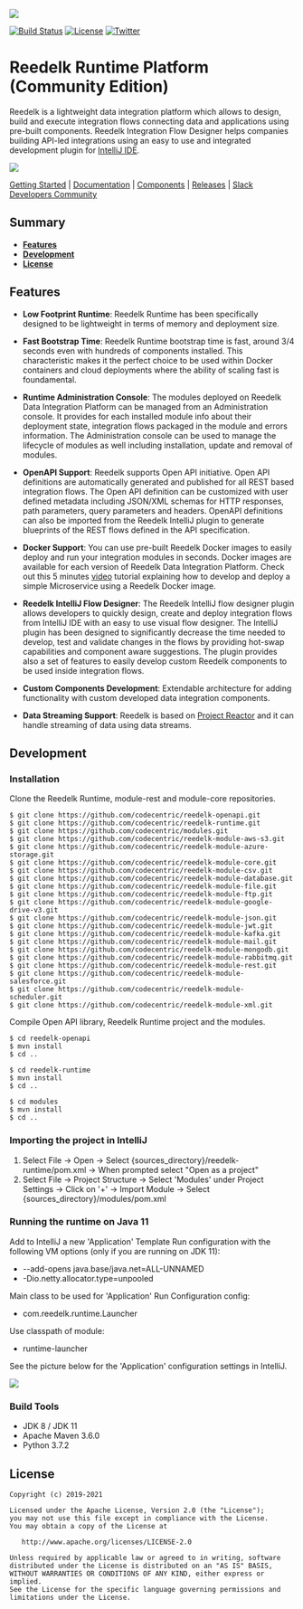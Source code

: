 [![][reedelk-logo]][reedelk-url]

[![Build Status](https://github.com/codecentric/reedelk-runtime/workflows/github/badge.svg)](https://github.com/codecentric/reedelk-runtime/actions)
[![License](https://img.shields.io/badge/License-Apache%202.0-blue.svg)](https://github.com/reedelk/reedelk-runtime/blob/master/LICENSE)
[![Twitter](https://img.shields.io/twitter/follow/reedelk.svg?style=social&label=Follow)](https://twitter.com/intent/follow?screen_name=reedelk)
# Reedelk Runtime Platform (Community Edition)

Reedelk is a lightweight data integration platform which allows to design, build and execute integration flows connecting data and applications using pre-built components.
Reedelk Integration Flow Designer helps companies building API-led integrations using an easy to use and integrated development plugin for [IntelliJ IDE](https://plugins.jetbrains.com/plugin/13420-reedelk-flow-designer).

[![][reedelk-intellij-plugin]][reedelk-url]

[Getting Started](https://www.reedelk.com/documentation/getting-started) |
[Documentation](https://www.reedelk.com/documentation) |
[Components](https://www.reedelk.com/documentation/components) |
[Releases](https://www.reedelk.com/documentation/releases) |
[Slack Developers Community](https://join.slack.com/t/reedelk/shared_invite/zt-fz3wx56f-XDylXpqXERooKeOtrhdZug)

## Summary

- [**Features**](#features)
- [**Development**](#development)
- [**License**](#license)

## Features

- **Low Footprint Runtime**: Reedelk Runtime has been specifically designed to be 
lightweight in terms of memory and deployment size.

- **Fast Bootstrap Time**: Reedelk Runtime bootstrap time is fast, around 3/4 seconds even 
with hundreds of components installed. This characteristic makes it the perfect choice
to be used within Docker containers and cloud deployments where the ability of scaling fast is foundamental.

- **Runtime Administration Console**: The modules deployed on Reedelk Data Integration Platform can be 
managed from an Administration console. It provides for each installed module info about 
their deployment state, integration flows packaged in the module and errors information. 
The Administration console can be used to manage the lifecycle of modules as well including 
installation, update and removal of modules.

- **OpenAPI Support**: Reedelk supports Open API initiative. Open API definitions are automatically generated and 
published for all REST based integration flows. 
The Open API definition can be customized with user defined metadata including JSON/XML schemas for HTTP responses, 
path parameters, query parameters and headers. OpenAPI definitions can also be imported from the Reedelk IntelliJ plugin
to generate blueprints of the REST flows defined in the API specification.

- **Docker Support**: You can use pre-built Reedelk Docker images to easily deploy and run your integration modules in seconds. 
Docker images are available for each version of Reedelk Data Integration Platform. 
Check out this 5 minutes [video](https://youtu.be/zYFPCA1PDDQ) tutorial explaining how to develop and deploy a simple Microservice using a Reedelk Docker image.

- **Reedelk IntelliJ Flow Designer**: The Reedelk IntelliJ flow designer plugin allows developers to quickly design, 
create and deploy integration flows from IntelliJ IDE with an easy to use visual flow designer. The IntelliJ plugin has 
been designed to significantly decrease the time needed to develop, test and validate changes in the flows by providing 
hot-swap capabilities and component aware suggestions. The plugin provides also a set of features to easily develop custom 
Reedelk components to be used inside integration flows.

- **Custom Components Development**: Extendable architecture for adding functionality with custom developed data integration components.

- **Data Streaming Support**: Reedelk is based on [Project Reactor](https://projectreactor.io/) and it can handle streaming of data using data streams.


## Development

### Installation

Clone the Reedelk Runtime, module-rest and module-core repositories.

```
$ git clone https://github.com/codecentric/reedelk-openapi.git
$ git clone https://github.com/codecentric/reedelk-runtime.git
$ git clone https://github.com/codecentric/modules.git
$ git clone https://github.com/codecentric/reedelk-module-aws-s3.git
$ git clone https://github.com/codecentric/reedelk-module-azure-storage.git
$ git clone https://github.com/codecentric/reedelk-module-core.git
$ git clone https://github.com/codecentric/reedelk-module-csv.git
$ git clone https://github.com/codecentric/reedelk-module-database.git
$ git clone https://github.com/codecentric/reedelk-module-file.git
$ git clone https://github.com/codecentric/reedelk-module-ftp.git
$ git clone https://github.com/codecentric/reedelk-module-google-drive-v3.git
$ git clone https://github.com/codecentric/reedelk-module-json.git
$ git clone https://github.com/codecentric/reedelk-module-jwt.git
$ git clone https://github.com/codecentric/reedelk-module-kafka.git
$ git clone https://github.com/codecentric/reedelk-module-mail.git
$ git clone https://github.com/codecentric/reedelk-module-mongodb.git
$ git clone https://github.com/codecentric/reedelk-module-rabbitmq.git
$ git clone https://github.com/codecentric/reedelk-module-rest.git
$ git clone https://github.com/codecentric/reedelk-module-salesforce.git
$ git clone https://github.com/codecentric/reedelk-module-scheduler.git
$ git clone https://github.com/codecentric/reedelk-module-xml.git
```

Compile Open API library, Reedelk Runtime project and the modules.
```
$ cd reedelk-openapi
$ mvn install
$ cd ..

$ cd reedelk-runtime
$ mvn install
$ cd ..

$ cd modules
$ mvn install
$ cd ..
```

### Importing the project in IntelliJ

1. Select File -> Open -> Select {sources_directory}/reedelk-runtime/pom.xml -> When prompted select "Open as a project"
2. Select File -> Project Structure -> Select 'Modules' under Project Settings -> Click on '+' -> Import Module -> Select {sources_directory}/modules/pom.xml

### Running the runtime on Java 11

Add to IntelliJ a new 'Application' Template Run configuration with the following VM options (only if you are running on JDK 11):

* --add-opens java.base/java.net=ALL-UNNAMED
* -Dio.netty.allocator.type=unpooled

Main class to be used for 'Application' Run Configuration config:
* com.reedelk.runtime.Launcher

Use classpath of module:
* runtime-launcher
 
See the picture below for the 'Application' configuration settings in IntelliJ.

[![][reedelk-intellij-project-setup]][reedelk-url]

### Build Tools

- JDK 8 / JDK 11
- Apache Maven 3.6.0
- Python 3.7.2

## License

```
Copyright (c) 2019-2021 

Licensed under the Apache License, Version 2.0 (the "License");
you may not use this file except in compliance with the License.
You may obtain a copy of the License at

   http://www.apache.org/licenses/LICENSE-2.0

Unless required by applicable law or agreed to in writing, software
distributed under the License is distributed on an "AS IS" BASIS,
WITHOUT WARRANTIES OR CONDITIONS OF ANY KIND, either express or implied.
See the License for the specific language governing permissions and
limitations under the License.
```


[reedelk-url]: https://www.reedelk.com/
[reedelk-logo]: https://www.reedelk.com/github/reedelk-logo-github-readme.png
[reedelk-intellij-plugin]: https://www.reedelk.com/github/intellij-plugin.png
[reedelk-intellij-project-setup]: https://www.reedelk.com/github/intellij-application-config.png
